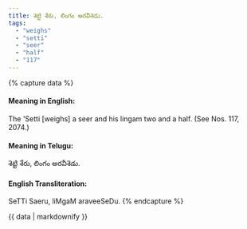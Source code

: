 ```yaml
---
title: శెట్టి శేరు, లింగం అరవీశెడు.
tags:
  - "weighs"
  - "setti"
  - "seer"
  - "half"
  - "117"
---
```


{% capture data %}
#### Meaning in English:
The 'Setti [weighs] a seer and his lingam two and a half.
(See Nos. 117, 2074.)

#### Meaning in Telugu:
శెట్టి శేరు, లింగం అరవీశెడు.

#### English Transliteration:
SeTTi Saeru, liMgaM araveeSeDu.
{% endcapture %}

{{ data | markdownify }}

